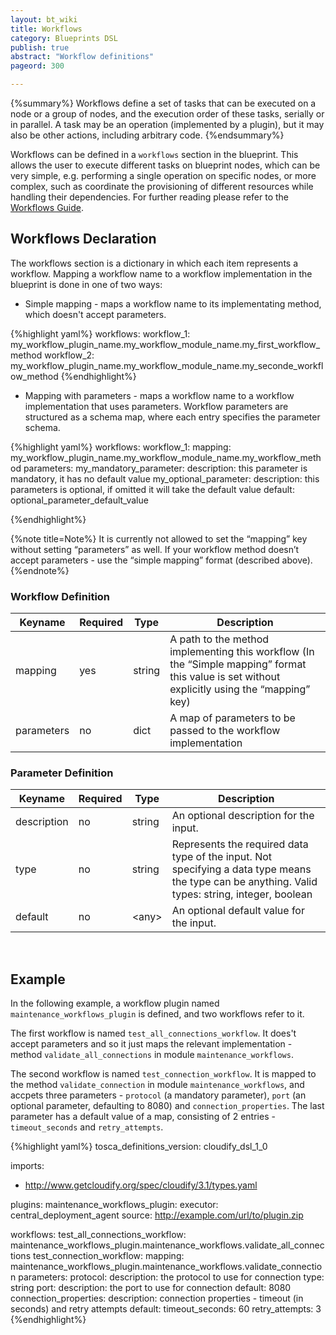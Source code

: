 ```yaml
---
layout: bt_wiki
title: Workflows
category: Blueprints DSL
publish: true
abstract: "Workflow definitions"
pageord: 300

---
```

{%summary%}
Workflows define a set of tasks that can be executed on a node or a group of nodes, and the execution order of these tasks, serially or in parallel. A task may be an operation (implemented by a plugin), but it may also be other actions, including arbitrary code.
{%endsummary%}

Workflows can be defined in a `workflows` section in the blueprint. This allows the user to execute different tasks on blueprint nodes, which can be very simple, e.g. performing a single operation on specific nodes, or more complex, such as coordinate the provisioning of different resources while handling their dependencies. For further reading please refer to the [Workflows Guide](workflows-general.html).

## Workflows Declaration
The workflows section is a dictionary in which each item represents a workflow. Mapping a workflow name to a workflow implementation in the blueprint is done in one of two ways:

* Simple mapping - maps a workflow name to its implementating method, which doesn't accept parameters.

{%highlight yaml%}
workflows:
  workflow_1: my_workflow_plugin_name.my_workflow_module_name.my_first_workflow_method
  workflow_2: my_workflow_plugin_name.my_workflow_module_name.my_seconde_workflow_method
{%endhighlight%}

* Mapping with parameters - maps a workflow name to a workflow implementation that uses parameters. Workflow parameters are structured as a schema map, where each entry specifies the parameter schema.

{%highlight yaml%}
workflows:
  workflow_1:
    mapping: my_workflow_plugin_name.my_workflow_module_name.my_workflow_method
    parameters:
      my_mandatory_parameter:
        description: this parameter is mandatory, it has no default value
      my_optional_parameter:
        description: this parameters is optional, if omitted it will take the default value
        default: optional_parameter_default_value

{%endhighlight%}

{%note title=Note%}
It is currently not allowed to set the “mapping” key without setting “parameters” as well. If your workflow method doesn’t accept parameters - use the “simple mapping” format (described above).
{%endnote%}


### Workflow Definition

Keyname     | Required | Type        | Description
----------- | -------- | ----        | -----------
mapping     | yes      | string      | A path to the method implementing this workflow (In the “Simple mapping” format this value is set without explicitly using the “mapping” key)
parameters  | no       | dict        | A map of parameters to be passed to the workflow implementation


### Parameter Definition

Keyname     | Required | Type        | Description
----------- | -------- | ----        | -----------
description | no       | string      | An optional description for the input.
type        | no       | string      | Represents the required data type of the input. Not specifying a data type means the type can be anything. Valid types: string, integer, boolean
default     | no       | \<any\>     | An optional default value for the input.

<br>

## Example

In the following example, a workflow plugin named `maintenance_workflows_plugin` is defined, and two workflows refer to it.

The first workflow is named `test_all_connections_workflow`. It does't accept parameters and so it just maps the relevant implementation - method `validate_all_connections` in module `maintenance_workflows`.

The second workflow is named `test_connection_workflow`. It is mapped to the method `validate_connection` in module `maintenance_workflows`, and accpets three parameters - `protocol` (a mandatory parameter), `port` (an optional parameter, defaulting to 8080) and `connection_properties`. The last parameter has a default value of a map, consisting of 2 entries - `timeout_seconds` and `retry_attempts`.

{%highlight yaml%}
tosca_definitions_version: cloudify_dsl_1_0

imports:
  - http://www.getcloudify.org/spec/cloudify/3.1/types.yaml


plugins:
  maintenance_workflows_plugin:
    executor: central_deployment_agent
    source: http://example.com/url/to/plugin.zip

workflows:
  test_all_connections_workflow: maintenance_workflows_plugin.maintenance_workflows.validate_all_connections
  test_connection_workflow:
    mapping: maintenance_workflows_plugin.maintenance_workflows.validate_connection
    parameters:
      protocol:
        description: the protocol to use for connection
        type: string
      port:
        description: the port to use for connection
        default: 8080
      connection_properties:
        description: connection properties - timeout (in seconds) and retry attempts
        default:
          timeout_seconds: 60
          retry_attempts: 3
{%endhighlight%}
